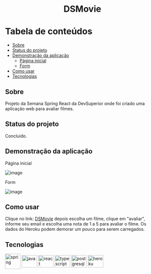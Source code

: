 <h1 align="center">DSMovie</h1>


Tabela de conteúdos
=================
<!--ts-->
   * [Sobre](#Sobre)
   * [Status do projeto](#status-do-projeto)
   * [Demonstração da aplicação](#Demonstração-da-aplicação)
        * [Página inicial](#Demonstração-da-aplicação-Página-inicial)
        * [Form](#Form) 
   * [Como usar](#como-usar)
   * [Tecnologias](#tecnologias)
<!--te-->

<h2>Sobre</h2>
<p>Projeto da Semana Spring React da DevSuperior onde foi criado uma aplicação web para avaliar filmes.</p>

<h2>Status do projeto</h2>
Concluido.

<h2>Demonstração da aplicação</h2>

Página inicial

![image](https://user-images.githubusercontent.com/33943534/149643930-713a02ce-e352-46eb-b327-0522fb2e4136.png)

Form

![image](https://user-images.githubusercontent.com/33943534/149643941-980b7e1b-68fd-49ea-af68-3d30483a72a9.png)


<h2>Como usar</h2>
<p>Clique no link: <a href="https://dsmovie-lillow.netlify.app">DSMovie</a> depois escolha um filme, clique em "avaliar", informe seu email e escolha uma nota de 1 a 5 para avaliar o filme. Os dados do Heroku podem demorar um pouco para serem carregados.</p>

<h2>Tecnologias</h2>
<div>
  <img align="center" alt="spring" pringheight="40" width="50" src="https://cdn.jsdelivr.net/gh/devicons/devicon/icons/spring/spring-original-wordmark.svg" />
  <img align="center" alt="java" height="40" width="50" src="https://cdn.jsdelivr.net/gh/devicons/devicon/icons/java/java-original-wordmark.svg" />
  <img align="center" alt="react" height="40" width="50" src="https://cdn.jsdelivr.net/gh/devicons/devicon/icons/react/react-original-wordmark.svg">
  <img align="center" alt="typescript" height="40" width="50" src="https://cdn.jsdelivr.net/gh/devicons/devicon/icons/typescript/typescript-original.svg" />
  <img align="center" alt="postgresql" height="40" width="50" src="https://cdn.jsdelivr.net/gh/devicons/devicon/icons/postgresql/postgresql-plain-wordmark.svg" />
  <img align="center" alt="heroku" height="40" width="50" src="https://cdn.jsdelivr.net/gh/devicons/devicon/icons/heroku/heroku-plain-wordmark.svg" />
</div>
